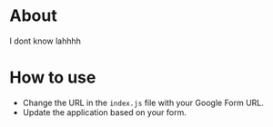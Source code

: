 # About
I dont know lahhhh

# How to use 
- Change the URL in the `index.js` file with your Google Form URL.
- Update the application based on your form.
